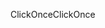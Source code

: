 <span data-ttu-id="bb258-101">ClickOnce</span><span class="sxs-lookup"><span data-stu-id="bb258-101">ClickOnce</span></span>